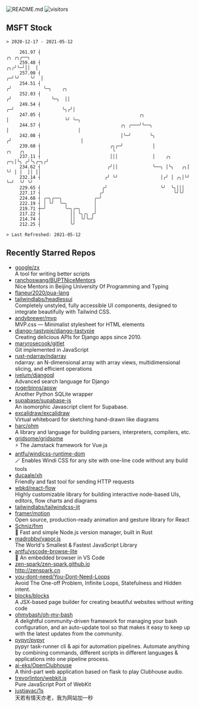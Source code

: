 ![README.md](https://github.com/Gerhut/Gerhut/workflows/README.md/badge.svg)
![visitors](https://visitors.vercel.app/Gerhut/Gerhut?token=8cf69d1f6813d272ef062726b6070c9be4ff72038cfe5a7ded7384a8da65d866)

## MSFT Stock

```
> 2020-12-17 - 2021-05-12

     261.97 ┤                                                                                ╭╮ ╭╮╭──╮           
     259.48 ┤                                                                             ╭╮╭╯╰─╯││  │           
     257.00 ┤                                                                           ╭─╯╰╯    ╰╯  │           
     254.51 ┤                                                                          ╭╯            ╰─╮    ╭╮   
     252.03 ┤                                                                         ╭╯               ╰─╮  ││   
     249.54 ┤                                                                       ╭─╯                  ╰╮╭╯│   
     247.05 ┤                                     ╭╮                                │                     ╰╯ ╰─╮ 
     244.57 ┤                              ╭╮ ╭───╯╰──╮                             │                          │ 
     242.08 ┤                              │╰─╯       ╰╮                           ╭╯                          │ 
     239.60 ┤                          ╭╮╭─╯           │               ╭╮   ╭╮     │                           ╰ 
     237.11 ┤                          │││             │    ╭╮      ╭─╮│╰╮ ╭╯╰╮╭─╮╭╯                             
     234.62 ┤                         ╭╯││             ╰──╮ │╰╮   ╭╮│ ╰╯ │ │  ││ ││                              
     232.14 ┤                        ╭╯ ╰╯                │╭╯ │ ╭╮│╰╯    ╰─╯  ╰╯ ╰╯                              
     229.65 ┤                       ╭╯                    ╰╯  ╰╮│││                                              
     227.17 ┤                      ╭╯                          ╰╯╰╯                                              
     224.68 ┤ ╭─╮╭──╮            ╭─╯                                                                             
     222.19 ┤ │ ╰╯  ╰─╮          │                                                                               
     219.71 ┼─╯       ╰─╮╭─╮     │                                                                               
     217.22 ┤           ││ ╰╮╭╮ ╭╯                                                                               
     214.74 ┤           ││  ╰╯╰─╯                                                                                
     212.25 ┤           ╰╯                                                                                       

> Last Refreshed: 2021-05-12
```

## Recently Starred Repos

- [google/zx](https://github.com/google/zx)  
  A tool for writing better scripts
- [ranchoswang/BUPTNiceMentors](https://github.com/ranchoswang/BUPTNiceMentors)  
  Nice Mentors in Beijing University Of Programming and Typing 
- [flaneur2020/pua-lang](https://github.com/flaneur2020/pua-lang)  
- [tailwindlabs/headlessui](https://github.com/tailwindlabs/headlessui)  
  Completely unstyled, fully accessible UI components, designed to integrate beautifully with Tailwind CSS.
- [andybrewer/mvp](https://github.com/andybrewer/mvp)  
  MVP.css — Minimalist stylesheet for HTML elements
- [django-tastypie/django-tastypie](https://github.com/django-tastypie/django-tastypie)  
  Creating delicious APIs for Django apps since 2010.
- [maryrosecook/gitlet](https://github.com/maryrosecook/gitlet)  
  Git implemented in JavaScript
- [rust-ndarray/ndarray](https://github.com/rust-ndarray/ndarray)  
  ndarray: an N-dimensional array with array views, multidimensional slicing, and efficient operations
- [ivelum/djangoql](https://github.com/ivelum/djangoql)  
  Advanced search language for Django
- [rogerbinns/apsw](https://github.com/rogerbinns/apsw)  
  Another Python SQLite wrapper
- [supabase/supabase-js](https://github.com/supabase/supabase-js)  
  An isomorphic Javascript client for Supabase.
- [excalidraw/excalidraw](https://github.com/excalidraw/excalidraw)  
  Virtual whiteboard for sketching hand-drawn like diagrams
- [harc/ohm](https://github.com/harc/ohm)  
  A library and language for building parsers, interpreters, compilers, etc.
- [gridsome/gridsome](https://github.com/gridsome/gridsome)  
  ⚡️ The Jamstack framework for Vue.js
- [antfu/windicss-runtime-dom](https://github.com/antfu/windicss-runtime-dom)  
  🪄 Enables Windi CSS for any site with one-line code without any build tools 
- [ducaale/xh](https://github.com/ducaale/xh)  
  Friendly and fast tool for sending HTTP requests
- [wbkd/react-flow](https://github.com/wbkd/react-flow)  
  Highly customizable library for building interactive node-based UIs, editors, flow charts and diagrams 
- [tailwindlabs/tailwindcss-jit](https://github.com/tailwindlabs/tailwindcss-jit)  
- [framer/motion](https://github.com/framer/motion)  
  Open source, production-ready animation and gesture library for React
- [Schniz/fnm](https://github.com/Schniz/fnm)  
  🚀 Fast and simple Node.js version manager, built in Rust
- [madrobby/vapor.js](https://github.com/madrobby/vapor.js)  
  The World's Smallest & Fastest JavaScript Library
- [antfu/vscode-browse-lite](https://github.com/antfu/vscode-browse-lite)  
  🚀 An embedded browser in VS Code
- [zen-spark/zen-spark.github.io](https://github.com/zen-spark/zen-spark.github.io)  
  http://zenspark.cn
- [you-dont-need/You-Dont-Need-Loops](https://github.com/you-dont-need/You-Dont-Need-Loops)  
  Avoid The One-off Problem, Infinite Loops, Statefulness and Hidden intent.
- [blocks/blocks](https://github.com/blocks/blocks)  
  A JSX-based page builder for creating beautiful websites without writing code
- [ohmybash/oh-my-bash](https://github.com/ohmybash/oh-my-bash)  
  A delightful community-driven framework for managing your bash configuration, and an auto-update tool so that makes it easy to keep up with the latest updates from the community.
- [pypyr/pypyr](https://github.com/pypyr/pypyr)  
  pypyr task-runner cli & api for automation pipelines. Automate anything by combining commands, different scripts in different languages & applications into one pipeline process.
- [ai-eks/OpenClubhouse](https://github.com/ai-eks/OpenClubhouse)  
  A third-part web application based on flask to play Clubhouse audio.
- [trevorlinton/webkit.js](https://github.com/trevorlinton/webkit.js)  
  Pure JavaScript Port of WebKit
- [justjavac/1s](https://github.com/justjavac/1s)  
  天若有情天亦老，我为网站加一秒
